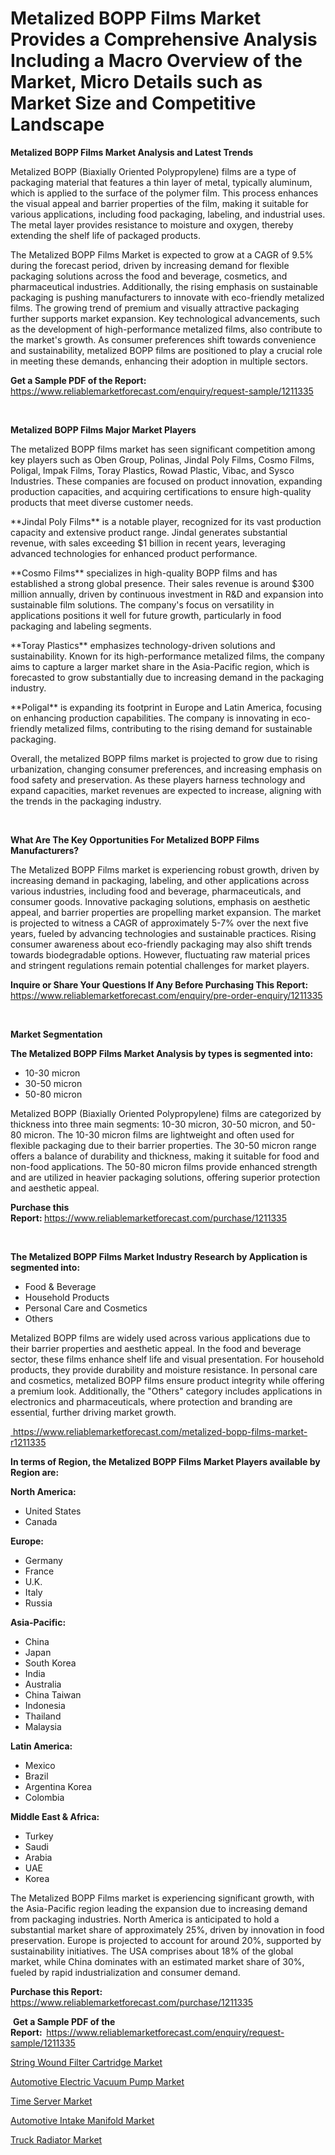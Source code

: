 <p><h1>Metalized BOPP Films Market Provides a Comprehensive Analysis Including a Macro Overview of the Market, Micro Details such as Market Size and Competitive Landscape</h1></p><p><strong>Metalized BOPP Films Market Analysis and Latest Trends</strong></p>
<p><p>Metalized BOPP (Biaxially Oriented Polypropylene) films are a type of packaging material that features a thin layer of metal, typically aluminum, which is applied to the surface of the polymer film. This process enhances the visual appeal and barrier properties of the film, making it suitable for various applications, including food packaging, labeling, and industrial uses. The metal layer provides resistance to moisture and oxygen, thereby extending the shelf life of packaged products.</p><p>The Metalized BOPP Films Market is expected to grow at a CAGR of 9.5% during the forecast period, driven by increasing demand for flexible packaging solutions across the food and beverage, cosmetics, and pharmaceutical industries. Additionally, the rising emphasis on sustainable packaging is pushing manufacturers to innovate with eco-friendly metalized films. The growing trend of premium and visually attractive packaging further supports market expansion. Key technological advancements, such as the development of high-performance metalized films, also contribute to the market's growth. As consumer preferences shift towards convenience and sustainability, metalized BOPP films are positioned to play a crucial role in meeting these demands, enhancing their adoption in multiple sectors.</p></p>
<p><strong>Get a Sample PDF of the Report:&nbsp;</strong> <a href="https://www.reliablemarketforecast.com/enquiry/request-sample/1211335?utm_campaign=1840&utm_medium=2&utm_source=Github&utm_content=ia&utm_term=17122024&utm_id=metalized-bopp-films">https://www.reliablemarketforecast.com/enquiry/request-sample/1211335</a></p>
<p>&nbsp;</p>
<p><strong>Metalized BOPP Films Major Market Players</strong></p>
<p><p>The metalized BOPP films market has seen significant competition among key players such as Oben Group, Polinas, Jindal Poly Films, Cosmo Films, Poligal, Impak Films, Toray Plastics, Rowad Plastic, Vibac, and Sysco Industries. These companies are focused on product innovation, expanding production capacities, and acquiring certifications to ensure high-quality products that meet diverse customer needs.</p><p>**Jindal Poly Films** is a notable player, recognized for its vast production capacity and extensive product range. Jindal generates substantial revenue, with sales exceeding $1 billion in recent years, leveraging advanced technologies for enhanced product performance.</p><p>**Cosmo Films** specializes in high-quality BOPP films and has established a strong global presence. Their sales revenue is around $300 million annually, driven by continuous investment in R&D and expansion into sustainable film solutions. The company's focus on versatility in applications positions it well for future growth, particularly in food packaging and labeling segments.</p><p>**Toray Plastics** emphasizes technology-driven solutions and sustainability. Known for its high-performance metalized films, the company aims to capture a larger market share in the Asia-Pacific region, which is forecasted to grow substantially due to increasing demand in the packaging industry.</p><p>**Poligal** is expanding its footprint in Europe and Latin America, focusing on enhancing production capabilities. The company is innovating in eco-friendly metalized films, contributing to the rising demand for sustainable packaging.</p><p>Overall, the metalized BOPP films market is projected to grow due to rising urbanization, changing consumer preferences, and increasing emphasis on food safety and preservation. As these players harness technology and expand capacities, market revenues are expected to increase, aligning with the trends in the packaging industry.</p></p>
<p>&nbsp;</p>
<p><strong>What Are The Key Opportunities For Metalized BOPP Films Manufacturers?</strong></p>
<p><p>The Metalized BOPP Films market is experiencing robust growth, driven by increasing demand in packaging, labeling, and other applications across various industries, including food and beverage, pharmaceuticals, and consumer goods. Innovative packaging solutions, emphasis on aesthetic appeal, and barrier properties are propelling market expansion. The market is projected to witness a CAGR of approximately 5-7% over the next five years, fueled by advancing technologies and sustainable practices. Rising consumer awareness about eco-friendly packaging may also shift trends towards biodegradable options. However, fluctuating raw material prices and stringent regulations remain potential challenges for market players.</p></p>
<p><strong>Inquire or Share Your Questions If Any Before Purchasing This Report:</strong> <a href="https://www.reliablemarketforecast.com/enquiry/pre-order-enquiry/1211335?utm_campaign=1840&utm_medium=2&utm_source=Github&utm_content=ia&utm_term=17122024&utm_id=metalized-bopp-films">https://www.reliablemarketforecast.com/enquiry/pre-order-enquiry/1211335</a></p>
<p>&nbsp;</p>
<p><strong>Market Segmentation</strong></p>
<p><strong>The Metalized BOPP Films Market Analysis by types is segmented into:</strong></p>
<p><ul><li>10-30 micron</li><li>30-50 micron</li><li>50-80 micron</li></ul></p>
<p><p>Metalized BOPP (Biaxially Oriented Polypropylene) films are categorized by thickness into three main segments: 10-30 micron, 30-50 micron, and 50-80 micron. The 10-30 micron films are lightweight and often used for flexible packaging due to their barrier properties. The 30-50 micron range offers a balance of durability and thickness, making it suitable for food and non-food applications. The 50-80 micron films provide enhanced strength and are utilized in heavier packaging solutions, offering superior protection and aesthetic appeal.</p></p>
<p><strong>Purchase this Report:&nbsp;</strong><a href="https://www.reliablemarketforecast.com/purchase/1211335?utm_campaign=1840&utm_medium=2&utm_source=Github&utm_content=ia&utm_term=17122024&utm_id=metalized-bopp-films">https://www.reliablemarketforecast.com/purchase/1211335</a></p>
<p>&nbsp;</p>
<p><strong>The Metalized BOPP Films Market Industry Research by Application is segmented into:</strong></p>
<p><ul><li>Food & Beverage</li><li>Household Products</li><li>Personal Care and Cosmetics</li><li>Others</li></ul></p>
<p><p>Metalized BOPP films are widely used across various applications due to their barrier properties and aesthetic appeal. In the food and beverage sector, these films enhance shelf life and visual presentation. For household products, they provide durability and moisture resistance. In personal care and cosmetics, metalized BOPP films ensure product integrity while offering a premium look. Additionally, the "Others" category includes applications in electronics and pharmaceuticals, where protection and branding are essential, further driving market growth.</p></p>
<p><a href="https://www.reliablemarketforecast.com/metalized-bopp-films-market-r1211335?utm_campaign=1840&utm_medium=2&utm_source=Github&utm_content=ia&utm_term=17122024&utm_id=metalized-bopp-films">&nbsp;https://www.reliablemarketforecast.com/metalized-bopp-films-market-r1211335</a></p>
<p><strong>In terms of Region, the Metalized BOPP Films Market Players available by Region are:</strong></p>
<p>
    <p> <strong> North America: </strong>
        <ul>
            <li>United States</li>
            <li>Canada</li>
        </ul>
        </p> 
    <p> <strong> Europe: </strong>
        <ul>
            <li>Germany</li>
            <li>France</li>
            <li>U.K.</li>
            <li>Italy</li>
            <li>Russia</li>
        </ul>
        </p> 
    <p> <strong> Asia-Pacific: </strong>
        <ul>
            <li>China</li>
            <li>Japan</li>
            <li>South Korea</li>
            <li>India</li>
            <li>Australia</li>
            <li>China Taiwan</li>
            <li>Indonesia</li>
            <li>Thailand</li>
            <li>Malaysia</li>
        </ul>
        </p> 
    <p> <strong> Latin America: </strong>
        <ul>
            <li>Mexico</li>
            <li>Brazil</li>
            <li>Argentina Korea</li>
            <li>Colombia</li>
        </ul>
        </p> 
    <p> <strong> Middle East & Africa: </strong>
        <ul>
            <li>Turkey</li>
            <li>Saudi</li>
            <li>Arabia</li>
            <li>UAE</li>
            <li>Korea</li>
        </ul>
    </p>
    </p>
<p><p>The Metalized BOPP Films market is experiencing significant growth, with the Asia-Pacific region leading the expansion due to increasing demand from packaging industries. North America is anticipated to hold a substantial market share of approximately 25%, driven by innovation in food preservation. Europe is projected to account for around 20%, supported by sustainability initiatives. The USA comprises about 18% of the global market, while China dominates with an estimated market share of 30%, fueled by rapid industrialization and consumer demand.</p></p>
<p><strong>Purchase this Report: </strong><a href="https://www.reliablemarketforecast.com/purchase/1211335?utm_campaign=1840&utm_medium=2&utm_source=Github&utm_content=ia&utm_term=17122024&utm_id=metalized-bopp-films">https://www.reliablemarketforecast.com/purchase/1211335</a></p>
<p>&nbsp;<strong>Get a Sample PDF of the Report:&nbsp;&nbsp;</strong><a href="https://www.reliablemarketforecast.com/enquiry/request-sample/1211335?utm_campaign=1840&utm_medium=2&utm_source=Github&utm_content=ia&utm_term=17122024&utm_id=metalized-bopp-films">https://www.reliablemarketforecast.com/enquiry/request-sample/1211335</a></p>
<p><strong></strong></p>
<p><p><a href="https://www.linkedin.com/pulse/future-market-trends-string-wound-filter-cartridge-forecasting-kogve?utm_campaign=1840&utm_medium=2&utm_source=Github&utm_content=ia&utm_term=17122024&utm_id=metalized-bopp-films">String Wound Filter Cartridge Market</a></p><p><a href="https://www.linkedin.com/pulse/a-mkt-nova-vc8zf?utm_campaign=1840&utm_medium=2&utm_source=Github&utm_content=ia&utm_term=17122024&utm_id=metalized-bopp-films">Automotive Electric Vacuum Pump Market</a></p><p><a href="https://www.linkedin.com/pulse/revenue-demand-time-server-market-projected-131-cagr-from-y9nge?utm_campaign=1840&utm_medium=2&utm_source=Github&utm_content=ia&utm_term=17122024&utm_id=metalized-bopp-films">Time Server Market</a></p><p><a href="https://www.linkedin.com/pulse/revenue-insights-growth-forecast-automotive-intake-manifold-bx76e?utm_campaign=1840&utm_medium=2&utm_source=Github&utm_content=ia&utm_term=17122024&utm_id=metalized-bopp-films">Automotive Intake Manifold Market</a></p><p><a href="https://www.linkedin.com/pulse/projected-growth-truck-radiator-market-size-drivers-expected-hfz2e?utm_campaign=1840&utm_medium=2&utm_source=Github&utm_content=ia&utm_term=17122024&utm_id=metalized-bopp-films">Truck Radiator Market</a></p></p>